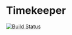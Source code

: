 Timekeeper
===========

[![Build Status](https://travis-ci.org/dantleech/timekeeper.svg?branch=master)](https://travis-ci.org/dantleech/timekeeper)
